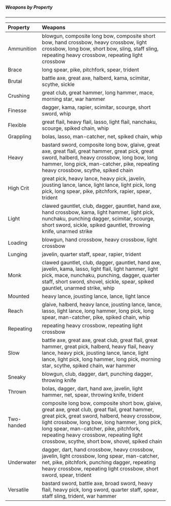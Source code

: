 ##### Weapons by Property
___
| Property | Weapons |
|:-|:-|
| Ammunition | blowgun, composite long bow, composite short bow, hand crossbow, heavy crossbow, light crossbow, long bow, short bow, sling, staff sling, repeating heavy crossbow, repeating light crossbow |
| Brace | long spear, pike, pitchfork, spear, trident |
| Brutal | battle axe, great axe, halberd, kama, scimitar, scythe, sickle |
| Crushing | great club, great hammer, long hammer, mace, morning star, war hammer |
| Finesse | dagger, kama, rapier, scimitar, scourge, short sword, whip |
| Flexible | great flail, heavy flail, lasso, light flail, nanchaku, scourge, spiked chain, whip |
| Grappling | bolas, lasso, man-catcher, net, spiked chain, whip |
| Heavy | bastard sword, composite long bow, glaive, great axe, great flail, great hammer, great pick, great sword, halberd, heavy crossbow, long bow, long hammer, long pick, man-catcher, pike, repeating heavy crossbow, scythe, spiked chain |
| High Crit | great pick, heavy lance, heavy pick, javelin, jousting lance, lance, light lance, light pick, long pick, long spear, pike, pitchfork, rapier, spear, trident |
| Light | clawed gauntlet, club, dagger, gauntlet, hand axe, hand crossbow, kama, light hammer, light pick, nunchaku, punching dagger, scimitar, scourge, short sword, sickle, spiked gauntlet, throwing knife, unarmed strike |
| Loading | blowgun, hand crossbow, heavy crossbow, light crossbow |
| Lunging | javelin, quarter staff, spear, rapier, trident |
| Monk | clawed gauntlet, club, dagger, gauntlet, hand axe, javelin, kama, lasso, light flail, light hammer, light pick, mace, nunchaku, punching, dagger, quarter staff, short sword, shovel, sickle, spear, spiked gauntlet, unarmed strike, whip |
| Mounted | heavy lance, jousting lance, lance, light lance |
| Reach | glaive, halberd, heavy lance, jousting lance, lance, lasso, light lance, long hammer, long pick, long spear, man-catcher, pike, spiked chain, whip |
| Repeating | repeating heavy crossbow, repeating light crossbow |
| Slow | battle axe, great axe, great club, great flail, great hammer, great pick, halberd, heavy flail, heavy lance, heavy pick, jousting lance, lance, light lance, light pick, long hammer, long pick, morning star, scythe, spiked chain, war hammer |
| Sneaky | blowgun, club, dagger, dart, punching dagger, throwing knife |
| Thrown | bolas, dagger, dart, hand axe, javelin, light hammer, net, spear, throwing knife, trident |
| Two-handed | composite long bow, composite short bow, glaive, great axe, great club, great flail, great hammer, great pick, great sword, halberd, heavy crossbow, light crossbow, long bow, long hammer, long pick, long spear, man-catcher, pike, pitchfork, repeating heavy crossbow, repeating light crossbow, scythe, short bow, shovel, spiked chain |
| Underwater | dagger, dart, hand crossbow, heavy crossbow, javelin, light crossbow, long spear, man-catcher, net, pike, pitchfork, punching dagger, repeating heavy crossbow, repeating light crossbow, short sword, spear, trident |
| Versatile | bastard sword, battle axe, broad sword, heavy flail, heavy pick, long sword, quarter staff, spear, staff sling, trident, war hammer |
